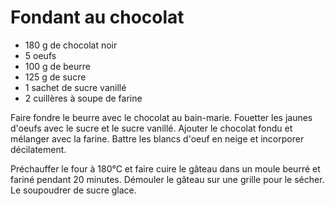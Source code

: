 # Fondant au chocolat

* 180 g de chocolat noir
* 5 oeufs
* 100 g de beurre
* 125 g de sucre
* 1 sachet de sucre vanillé
* 2 cuillères à soupe de farine

Faire fondre le beurre avec le chocolat au bain-marie. Fouetter les jaunes d'oeufs avec le sucre et le sucre vanillé. Ajouter le chocolat fondu et mélanger avec la farine. Battre les blancs d'oeuf en neige et incorporer décilatement.

Préchauffer le four à 180°C et faire cuire le gâteau dans un moule beurré et fariné pendant 20 minutes. Démouler le gâteau sur une grille pour le sécher. Le soupoudrer de sucre glace.
